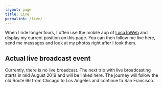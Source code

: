 ```yaml
---
layout: page
title: Live
permalink: /live/
---
```


When I ride longer tours, I often use the mobile app of [LocaToWeb](https://locatoweb.com/user/mcpringle) and display my current position on this page. You can then follow me live here, send me messages and look at my photos right after I took them.

## Actual live broadcast event

Currently, there is no live broadcast. The next trip with live broadcasting starts in mid August 2019 and will be linked here. The journey will follow the old Route 66 from Chicago to Los Angeles and continue to San Francisco.

<!--
[![LocaToWeb](images/locatoweb.jpg)  
Show current position](https://locatoweb.com/map/single/0509174878)
-->
